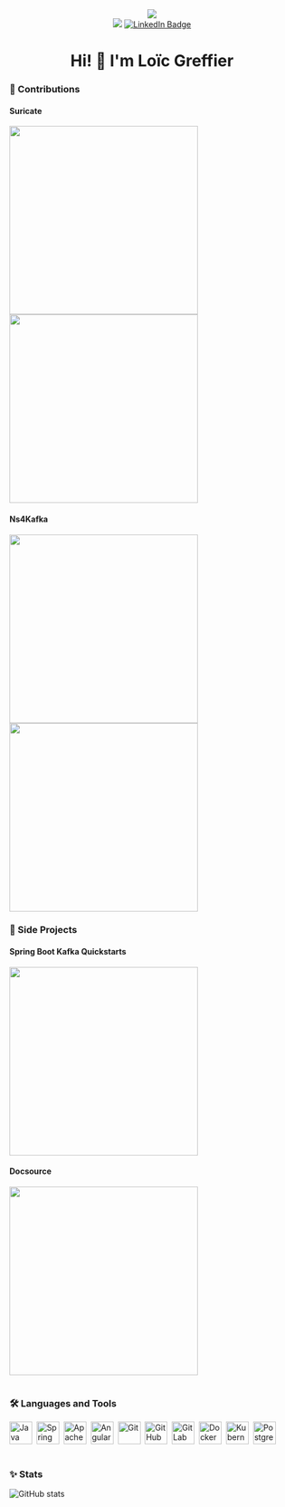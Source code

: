 <div align="center">
  <img src="https://user-images.githubusercontent.com/34104771/226453073-1c397c5e-56b0-4ff0-91b4-58b7ff20f0dd.gif"/>
  <div>
    <img src="https://komarev.com/ghpvc/?username=loicgreffier&style=flat-square&color=blue&style=for-the-badge" />
    <a href="https://www.linkedin.com/in/loicgreffier">
      <img src="https://img.shields.io/badge/LinkedIn-blue?style=for-the-badge&logo=linkedin&logoColor=white" alt="LinkedIn Badge"/>
    </a>
  </div>
  <h1 align="center"> Hi! 👋 I'm Loïc Greffier </h1>
</div>

### 🚀 Contributions

#### Suricate 
<a href="https://github.com/michelin/suricate">
  <img width=333 align="center" src="https://github-readme-stats.vercel.app/api/pin/?username=michelin&repo=suricate&show_owner=true&bg_color=30,1a2a6c,b21f1f,fdbb2d&title_color=fff&text_color=fff&icon_color=fff" />
</a>
<a href="https://github.com/michelin/suricate-widgets">
  <img width=333 align="center" src="https://github-readme-stats.vercel.app/api/pin/?username=michelin&repo=suricate-widgets&show_owner=true&bg_color=30,1a2a6c,b21f1f,fdbb2d&title_color=fff&text_color=fff&icon_color=fff" />
</a>

#### Ns4Kafka 
<a href="https://github.com/michelin/ns4kafka">
  <img width=333 align="center" src="https://github-readme-stats.vercel.app/api/pin/?username=michelin&repo=ns4kafka&show_owner=true&bg_color=30,16222a,3a6073&title_color=fff&text_color=fff&icon_color=fff" />
</a>
<a href="https://github.com/michelin/kafkactl">
  <img width=333 align="center" src="https://github-readme-stats.vercel.app/api/pin/?username=michelin&repo=kafkactl&show_owner=true&bg_color=30,16222a,3a6073&title_color=fff&text_color=fff&icon_color=fff" />
</a>

### 📖 Side Projects



#### Spring Boot Kafka Quickstarts
<a href="https://github.com/loicgreffier/spring-boot-kafka-quickstarts">
  <img width=333 align="center" src="https://github-readme-stats.vercel.app/api/pin/?username=loicgreffier&repo=spring-boot-kafka-quickstarts&bg_color=30,000000,0f9b0f&title_color=fff&text_color=fff&icon_color=fff" />
</a>

#### Docsource
<a href="https://github.com/loicgreffier/docsource">
  <img width=333 align="center" src="https://github-readme-stats.vercel.app/api/pin/?username=loicgreffier&repo=docsource&bg_color=30,5433ff,20bdff,a5fecb&title_color=fff&text_color=fff&icon_color=fff" />
</a>

<h1></h1>

### 🛠️ Languages and Tools

<img src="https://cdn.jsdelivr.net/gh/devicons/devicon/icons/java/java-original.svg" title="Java" alt="Java" width="40" height="40"/>&nbsp;
<img src="https://cdn.jsdelivr.net/gh/devicons/devicon/icons/spring/spring-original.svg" title="Spring Boot" alt="Spring Boot" width="40" height="40"/>&nbsp;
<img src="https://cdn.jsdelivr.net/gh/devicons/devicon/icons/apachekafka/apachekafka-original.svg" title="Apache Kafka" alt="Apache Kafka" width="40" height="40"/>&nbsp;
<img src="https://cdn.jsdelivr.net/gh/devicons/devicon/icons/angularjs/angularjs-original.svg" title="Angular" alt="Angular" width="40" height="40"/>&nbsp;
<img src="https://cdn.jsdelivr.net/gh/devicons/devicon/icons/git/git-original.svg" title="Git" alt="Git" width="40" height="40"/>&nbsp;
<img src="https://cdn.jsdelivr.net/gh/devicons/devicon/icons/github/github-original.svg" title="GitHub" alt="GitHub" width="40" height="40"/>&nbsp;
<img src="https://cdn.jsdelivr.net/gh/devicons/devicon/icons/gitlab/gitlab-original.svg" title="GitLab" alt="GitLab" width="40" height="40"/>&nbsp;
<img src="https://cdn.jsdelivr.net/gh/devicons/devicon/icons/docker/docker-original.svg" title="Docker" alt="Docker" width="40" height="40"/>&nbsp;
<img src="https://cdn.jsdelivr.net/gh/devicons/devicon/icons/kubernetes/kubernetes-plain.svg" title="Kubernetes" alt="Kubernetes" width="40" height="40"/>&nbsp;
<img src="https://cdn.jsdelivr.net/gh/devicons/devicon/icons/postgresql/postgresql-original.svg" title="PostgreSQL" alt="PostgreSQL" width="40" height="40"/>&nbsp;

<h1></h1>

### ✨ Stats

![GitHub stats](https://github-readme-stats.vercel.app/api?username=loicgreffier&show_icons=true&rank_icon=github&custom_title=GitHub%20Stats&bg_color=30,0f0c29,302b63,24243e&title_color=fff&text_color=fff&icon_color=fff)
